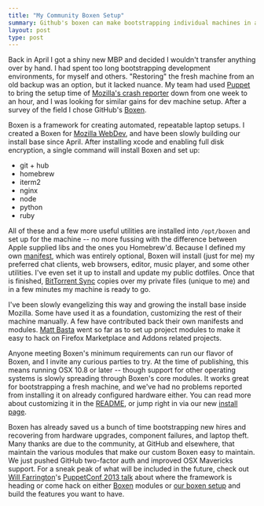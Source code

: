 ```yaml
---
title: "My Community Boxen Setup"
summary: Github's boxen can make bootstrapping individual machines in a team environment much easier. Here's a setup for Mozilla webdevs that I've been working on.
layout: post
type: post
---
```


Back in April I got a shiny new MBP and decided I wouldn't transfer anything over by hand. I had spent too long bootstrapping development environments, for myself and others. "Restoring" the fresh machine from an old backup was an option, but it lacked nuance. My team had used [Puppet](http://puppetlabs.com/) to bring the setup time of [Mozilla's crash reporter](https://github.com/mozilla/socorro) down from one week to an hour, and I was looking for similar gains for dev machine setup. After a survey of the field I chose GitHub's [Boxen](http://boxen.github.com/).

Boxen is a framework for creating automated, repeatable laptop setups. I created a Boxen for [Mozilla WebDev](https://github.com/mozilla-boxen/base-boxen), and have been slowly building our install base since April. After installing xcode and enabling full disk encryption, a single command will install Boxen and set up:

* git + hub
* homebrew
* iterm2
* nginx
* node
* python
* ruby

All of these and a few more useful utilities are installed into `/opt/boxen` and set up for the machine -- no more fussing with the difference between Apple supplied libs and the ones you Homebrew'd. Because I defined my own [manifest](https://github.com/mozilla-boxen/base-boxen/blob/master/modules/people/manifests/lonnen.pp), which was entirely optional, Boxen will install (just for me) my preferred chat clients, web browsers, editor, music player, and some other utilities. I've even set it up to install and update my public dotfiles. Once that is finished, [BitTorrent Sync](http://www.bittorrent.com/sync) copies over my private files (unique to me) and in a few minutes my machine is ready to go.

I've been slowly evangelizing this way and growing the install base inside Mozilla. Some have used it as a foundation, customizing the rest of their machine manually. A few have contributed back their own manifests and modules. [Matt Basta](https://github.com/mattbasta) went so far as to set up project modules to make it easy to hack on Firefox Marketplace and Addons related projects.

Anyone meeting Boxen's minimum requirements can run our flavor of Boxen, and I invite any curious parties to try. At the time of publishing, this means running OSX 10.8 or later -- though support for other operating systems is slowly spreading through Boxen's core modules. It works great for bootstrapping a fresh machine, and we've had no problems reported from installing it on already configured hardware either. You can read more about customizing it in the [README](https://github.com/mozilla-boxen/base-boxen), or jump right in via our new [install page](http://mozilla-boxen.github.io/base-boxen/).

Boxen has already saved us a bunch of time bootstrapping new hires and recovering from hardware upgrades, component failures, and laptop theft. Many thanks are due to the community, at GitHub and elsewhere, that maintain the various modules that make our custom Boxen easy to maintain. We just pushed GitHub two-factor auth and improved OSX Mavericks support. For a sneak peak of what will be included in the future, check out [Will Farrington](https://github.com/wfarr)'s [PuppetConf 2013 talk](https://speakerdeck.com/wfarr/boxen-puppetconf-2013) about where the framework is heading or come hack on either [Boxen](https://github.com/boxen/) modules or [our boxen setup](https://github.com/mozilla-boxen/) and build the features you want to have.

